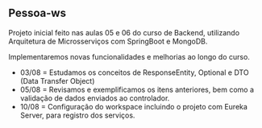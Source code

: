 ## Pessoa-ws

Projeto inicial feito nas aulas 05 e 06 do curso de Backend, utilizando Arquitetura de Microsserviços com SpringBoot e MongoDB.

Implementaremos novas funcionalidades e melhorias ao longo do curso.

* 03/08 = Estudamos os conceitos de ResponseEntity, Optional e DTO (Data Transfer Object)
* 05/08 = Revisamos e exemplificamos os itens anteriores, bem como a validação de dados enviados ao controlador. 
* 10/08 = Configuração do workspace incluindo o projeto com  Eureka Server, para registro dos serviços.  
